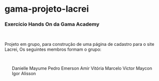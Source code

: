 # gama-projeto-lacrei

<h3>Exercício Hands On da Gama Academy</h3>
<br>
<p>Projeto em grupo, para construção de uma página de cadastro para o site Lacrei,  Os seguintes membros formam o grupo: </p>
<br>
<ul>
Danielle
Mayume
Pedro
Emerson
Amir
Vitória
Marcelo
Victor
Maycon
Igor
Alisson
</ul>
